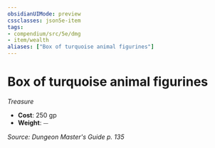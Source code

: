 ```yaml
---
obsidianUIMode: preview
cssclasses: json5e-item
tags:
- compendium/src/5e/dmg
- item/wealth
aliases: ["Box of turquoise animal figurines"]
---
```

# Box of turquoise animal figurines
*Treasure*  

- **Cost**: 250 gp
- **Weight**: ⏤

*Source: Dungeon Master's Guide p. 135*